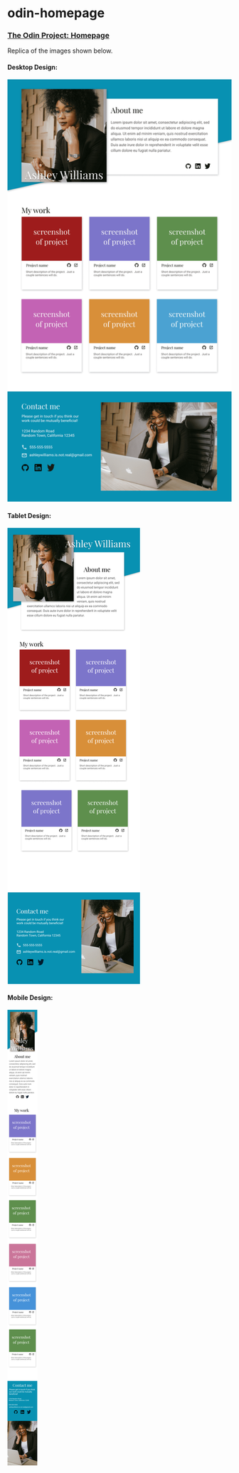 # odin-homepage

### [The Odin Project: Homepage](https://www.theodinproject.com/lessons/node-path-advanced-html-and-css-homepage)

Replica of the images shown below.

#### Desktop Design:
![Portfolio](portfolio.png)

#### Tablet Design:
![Portfolio Tablet](portfolio_tablet.png)

#### Mobile Design:
![Portfolio Mobile](portfolio_mobile.png)
